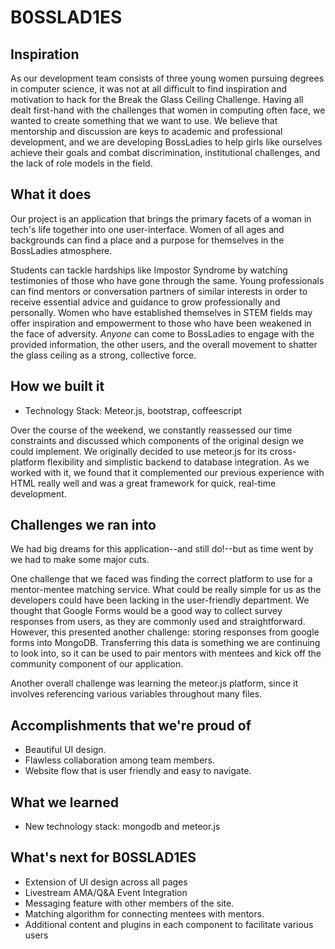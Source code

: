 # B0SSLAD1ES

## Inspiration

As our development team consists of three young women pursuing degrees in computer science, it was not at all difficult to find inspiration and motivation to hack for the Break the Glass Ceiling Challenge. Having all dealt first-hand with the challenges that women in computing often face, we wanted to create something that we want to use. We believe that mentorship and discussion are keys to academic and professional development, and we are developing BossLadies to help girls like ourselves achieve their goals and combat discrimination, institutional challenges, and the lack of role models in the field. 

## What it does

Our project is an application that brings the primary facets of a woman in tech's life together into one user-interface. Women of all ages and backgrounds can find a place and a purpose for themselves in the BossLadies atmosphere. 

Students can tackle hardships like Impostor Syndrome by watching testimonies of those who have gone through the same. Young professionals can find mentors or conversation partners of similar interests in order to receive essential advice and guidance to grow professionally and personally. Women who have established themselves in STEM fields may offer inspiration and empowerment to those who have been weakened in the face of adversity. _Anyone_ can come to BossLadies to engage with the provided information, the other users, and the overall movement to shatter the glass ceiling as a strong, collective force.

## How we built it

* Technology Stack: Meteor.js, bootstrap, coffeescript

Over the course of the weekend, we constantly reassessed our time constraints and discussed which components of the original design we could implement. We originally decided to use meteor.js for its cross-platform flexibility and simplistic backend to database integration. As we worked with it, we found that it complemented our previous experience with HTML really well and was a great framework for quick, real-time development.

## Challenges we ran into

We had big dreams for this application--and still do!--but as time went by we had to make some major cuts.

One challenge that we faced was finding the correct platform to use for a mentor-mentee matching service. What could be really simple for us as the developers could have been lacking in the user-friendly department. We thought that Google Forms would be a good way to collect survey responses from users, as they are commonly used and straightforward. However, this presented another challenge: storing responses from google forms into MongoDB.
Transferring this data is something we are continuing to look into, so it can be used to pair mentors with mentees and kick off the community component of our application.

Another overall challenge was learning the meteor.js platform, since it involves referencing various variables throughout many files.

## Accomplishments that we're proud of

* Beautiful UI design.
* Flawless collaboration among team members.
* Website flow that is user friendly and easy to navigate.

## What we learned

* New technology stack: mongodb and meteor.js

## What's next for B0SSLAD1ES

* Extension of UI design across all pages
* Livestream AMA/Q&A Event Integration
* Messaging feature with other members of the site.
* Matching algorithm for connecting mentees with mentors.
* Additional content and plugins in each component to facilitate various users
